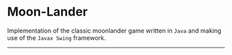
# Moon-Lander

Implementation of the classic moonlander game written in `Java` and making use of the `Javax Swing` framework.

----